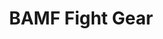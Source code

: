 ---
layout: post
title: BAMF Fight Gear
image: /images/portfolio/bamf-fight-gear.jpg
imgurl: http://bamffightgear.com
---